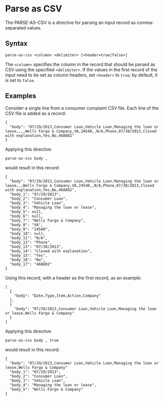 # Parse as CSV

The PARSE-AS-CSV is a directive for parsing an input record as comma-separated values.


## Syntax
```
parse-as-csv <column> <delimiter> [<header=true|false>]
```

The `<column>` specifies the column in the record that should be parsed as CSV using
the specified `<delimiter>`. If the values in the first record of the input need to be set as column
headers, set `<header>` to `true`; by default, it is set to `false`.


## Examples

Consider a single line from a consumer complaint CSV file. Each line of the CSV file is added as a record:
```
{
  "body": "07/29/2013,Consumer Loan,Vehicle Loan,Managing the loan or lease,,,,Wells Fargo & Company,VA,24540,,N/A,Phone,07/30/2013,Closed with explanation,Yes,No,468882"
}
```

Applying this directive:
```
parse-as-csv body ,
```

would result in this record:
```
{
  "body": "07/29/2013,Consumer Loan,Vehicle Loan,Managing the loan or lease,,,Wells Fargo & Company,VA,24540,,N/A,Phone,07/30/2013,Closed with explanation,Yes,No,468882",
  "body_1": "07/29/2013",
  "body_2": "Consumer Loan",
  "body_3": "Vehicle Loan",
  "body_4": "Managing the loan or lease",
  "body_5": null,
  "body_6": null,
  "body_7": "Wells Fargo & Company",
  "body_8": "VA",
  "body_9": "24540",
  "body_10": null,
  "body_11": "N/A",
  "body_12": "Phone",
  "body_13": "07/30/2013",
  "body_14": "Closed with explanation",
  "body_15": "Yes",
  "body_16": "No",
  "body_17": "468882"
}
```

Using this record, with a header as the first record, as an example:
```
[
  {
    "body": "Date,Type,Item,Action,Company"
  },
  {
    "body": "07/29/2013,Consumer Loan,Vehicle Loan,Managing the loan or lease,Wells Fargo & Company"
  }
]
```

Applying this directive:
```
parse-as-csv body , true
```

would result in this record:
```
{
  "body": "07/29/2013,Consumer Loan,Vehicle Loan,Managing the loan or lease,Wells Fargo & Company"
  "body_1": "07/29/2013",
  "body_2": "Consumer Loan",
  "body_3": "Vehicle Loan",
  "body_4": "Managing the loan or lease",
  "body_5": "Wells Fargo & Company"
}
```
